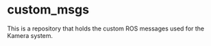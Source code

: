 custom\_msgs
============

This is a repository that holds the custom ROS messages used for the Kamera
system.

